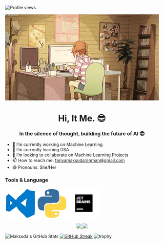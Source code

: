 ![Profile views](https://komarev.com/ghpvc/?username=MaksudaRahmanFariya&label=Profile%20views&color=blue&style=flat)


<p align="center">
  <img src="212747903-e9bdf048-2dc8-41f9-b973-0e72ff07bfba.gif" alt="My Code is Working" width="800"/>
</p>

<h1 align="center">Hi, It Me. 😎</h1>

<h3 align="center">In the silence of thought, building the future of AI 😎</h3>



- 🔭 I’m currently working on Machine Learning
- 🌱 I’m currently learning DSA
- 👯 I’m looking to collaborate on Machine Learning Projects
- 📫 How to reach me: fariyamaksudarahman@gmail.com
- 😄 Pronouns: She/Her
  
<h3>Tools & Language</h3>
<p>
  <img src="212257465-7ce8d493-cac5-494e-982a-5a9deb852c4b.gif"width="100"/>
  <img src="212257472-08e52665-c503-4bd9-aa20-f5a4dae769b5.gif"width="100"/>
  <img src="238200437-de038172-e903-4951-926c-755878deb0b4.gif"width="100"/>
  
</p>
<p align="center">
  <a href="https://linkedin.com">
    <img src="code1.gif" width="200"/>
  </a>
  <a href="https://github.com">
    <img src="code2.gif" width="200"/>
  </a>
</p>

![Maksuda's GitHub Stats](https://github-readme-stats.vercel.app/api?username=MaksudaRahmanFariya&show_icons=true&theme=radical)
[![GitHub Streak](https://streak-stats.demolab.com?user=MaksudaRahmanFariya&theme=radical)](https://git.io/streak-stats)
![trophy](https://github-profile-trophy.vercel.app/?username=MaksudaRahmanFariya&theme=radical)
